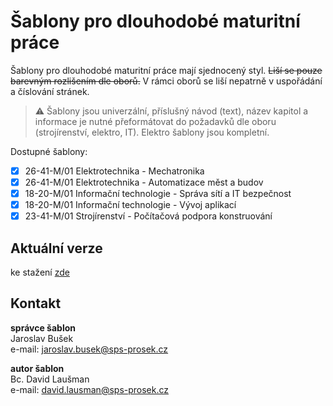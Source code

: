 # Šablony pro dlouhodobé maturitní práce

Šablony pro dlouhodobé maturitní práce mají sjednocený styl. ~~Liší se pouze barevným rozlišením dle oborů.~~ V rámci oborů se liší nepatrně v uspořádání a číslování stránek.

> :warning: Šablony jsou univerzální, příslušný návod (text), název kapitol a informace je nutné přeformátovat do požadavků dle oboru (strojírenství, elektro, IT). Elektro šablony jsou kompletní.

Dostupné šablony:

- [x] 26-41-M/01 Elektrotechnika - Mechatronika
- [x] 26-41-M/01 Elektrotechnika - Automatizace měst a budov
- [x] 18-20-M/01 Informační technologie - Správa sítí a IT bezpečnost
- [x] 18-20-M/01 Informační technologie - Vývoj aplikací
- [x] 23-41-M/01 Strojírenství - Počítačová podpora konstruování

## Aktuální verze ##
ke stažení [zde](https://github.com/sps-prosek/dmp-sablony/releases/latest)

## Kontakt
**správce šablon**  
Jaroslav Bušek  
e-mail: jaroslav.busek@sps-prosek.cz  

**autor šablon**  
Bc. David Laušman  
e-mail: david.lausman@sps-prosek.cz  
